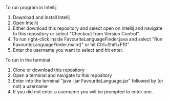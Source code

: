 To run program in Intellij

1. Download and install Intellij
2. Open Intellij
3. Either download this repository and select open on Intellij and navigate to this repository or select "Checkout from Version Control".
4. To run right-click inside FavouriteLanguageFinder.java and select "Run FavouriteLanguageFinder.main()" or hit Ctrl+Shift+F10"
5. Enter the username you want to select and hit enter.

To run in the terminal

1. Clone or download this repository
2. Open a terminal and navigate to this repository
3. Enter into the terminal "java -jar FavouriteLanguage.jar" followed by (or not) a username
4. If you did not enter a username you will be prompted to enter one.
